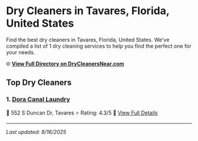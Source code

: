 # Dry Cleaners in Tavares, Florida, United States

Find the best dry cleaners in Tavares, Florida, United States. We've compiled a list of 1 dry cleaning services to help you find the perfect one for your needs.

🌐 **[View Full Directory on DryCleanersNear.com](https://drycleanersnear.com/city/US/Florida/Tavares)**

## Top Dry Cleaners

### 1. [Dora Canal Laundry](https://drycleanersnear.com/dryCleaner/68858882aef64230e206b146/dora-canal-laundry)
📍 552 S Duncan Dr, Tavares
⭐ Rating: 4.3/5
🔗 [View Full Details](https://drycleanersnear.com/dryCleaner/68858882aef64230e206b146/dora-canal-laundry)


---

*Last updated: 8/16/2025*
